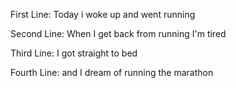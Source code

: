 First Line: Today i woke up and went running

Second Line: When I get back from running I'm tired

Third Line: I got straight to bed

Fourth Line: and I dream of running the marathon
